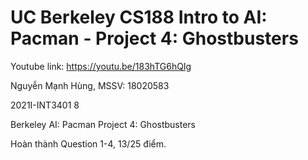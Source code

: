 # UC Berkeley CS188 Intro to AI: Pacman - Project 4: Ghostbusters
Youtube link: https://youtu.be/183hTG6hQIg

Nguyễn Mạnh Hùng, MSSV: 18020583

2021I-INT3401 8 

Berkeley AI: Pacman Project 4: Ghostbusters

Hoàn thành Question 1-4, 13/25 điểm.
